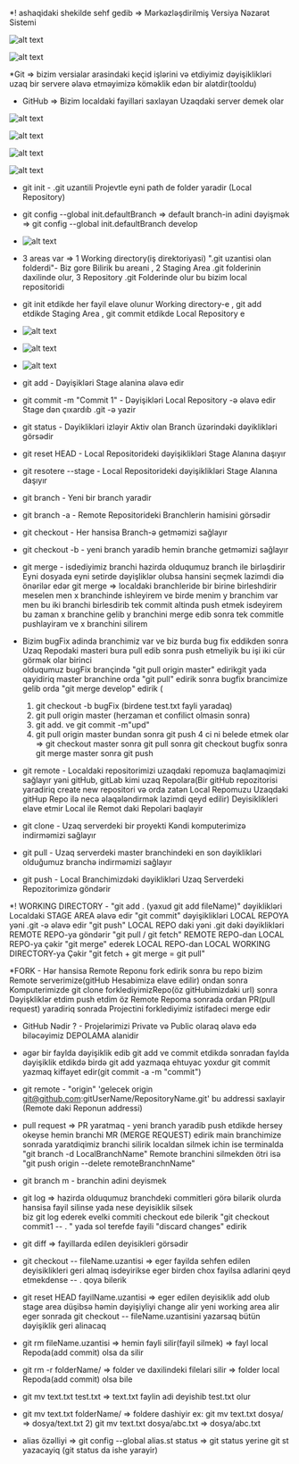 *! ashaqidaki shekilde sehf gedib =>  Mərkəzləşdirilmiş Versiya Nəzarət Sistemi

![alt text](image-5.png)


![alt text](image-6.png)


*Git => bizim versialar arasindaki keçid işlərini və etdiyimiz dəyişiklikləri uzaq bir servere əlavə etməyimizə köməklik edən bir alətdir(tooldu)


* GitHub => Bizim localdaki fayillari saxlayan Uzaqdaki server demek olar

![alt text](image-7.png)

![alt text](image-8.png)

![alt text](image-9.png)

![alt text](image-10.png)

* git init - .git uzantili Projevtle eyni path de folder yaradir (Local Repository)

* git config --global init.defaultBranch <branchName> => default branch-in adini dəyişmək => git config --global init.defaultBranch develop

* ![alt text](image.png)

* 3 areas var => 1 Working directory(iş direktoriyasi) ".git uzantisi olan folderdi"- Biz gore Bilirik  bu areani , 2 Staging Area .git folderinin daxilinde olur, 
  3 Repository .git Folderinde olur bu bizim local repositoridi
* git init etdikde her fayil elave olunur Working directory-e , git add etdikde Staging Area , git commit etdikde Local Repository e

* ![alt text](image-1.png)

* ![alt text](image-4.png)

* ![alt text](image-3.png)

* git add - Dəyişikləri Stage alanina əlavə edir

* git commit -m "Commit 1" - Dəyişikləri Local Repository -ə əlavə edir Stage dən çıxardıb .git -ə yazir 

* git status - Dəyiklikləri izləyir Aktiv olan Branch üzərindəki dəyiklikləri görsədir

* git reset HEAD <File Name> - Local Repositorideki dəyişiklikləri Stage Alanına daşıyır

* git resotere <File Name>  --stage - Local Repositorideki dəyişiklikləri Stage Alanına daşıyır 

* git branch <Branch Name> - Yeni bir branch yaradir

* git branch -a - Remote Repositorideki Branchlerin hamisini görsədir

* git checkout - Her hansisa Branch-ə getməmizi sağlayır

* git checkout -b <Branch Name> - yeni branch yaradib hemin branche getməmizi sağlayır

* git merge - isdediyimiz branchi hazirda olduqumuz branch ile birləşdirir
	      Eyni dosyada eyni setirde dəyişliklər olubsa hansini seçmek lazimdi diə önərilər edər
  git merge => localdaki branchleride bir birine birleshdirir meselen men x branchinde ishleyirem ve birde menim y branchim var men bu iki branchi birlesdirib tek commit altinda push etmek isdeyirem bu zaman x branchine gelib y branchini merge edib sonra tek commitle pushlayiram ve x branchini silirem

* Bizim bugFix adinda branchimiz var ve biz burda bug fix eddikden sonra Uzaq Repodaki masteri bura pull edib sonra push etmeliyik bu işi iki cür görmək olar birinci       
  olduqumuz bugFix brançində "git pull origin master"  edirikgit yada qayidiriq master branchine orda "git pull" edirik sonra bugfix brancimize gelib orda "git merge develop" edirik (
    1) git checkout -b bugFix (birdene test.txt fayli yaradaq)
    2) git pull origin master (herzaman et confilict olmasin sonra)
    3) git add.  ve git commit -m"upd"
    4) git pull origin master      bundan      sonra git push
    4 ci ni belede etmek olar => git checkout master   sonra git pull   sonra   git checkout bugfix   sonra git merge master   sonra git push

* git remote - Localdaki repositorimizi uzaqdaki repomuza baqlamaqimizi sağlayır
               yəni gitHub, gitLab kimi uzaq Repolara(Bir gitHub repozitorisi yaradiriq
               create new repositori və orda zatən Local Repomuzu Uzaqdaki gitHup Repo 
               ilə necə əlaqələndirmək lazimdi qeyd edilir) Deyisiklikleri elave etmir Local ile Remot daki Repolari baqlayir

* git clone - Uzaq serverdeki bir proyekti Kəndi komputerimizə indirməmizi sağlayır

* git pull - Uzaq serverdeki master branchindeki en son dəyiklikləri olduğumuz branchə indirməmizi sağlayır

* git push - Local Branchimizdəki dəyiklikləri Uzaq Serverdeki Repozitorimizə göndərir

*! WORKING DIRECTORY - "git add . (yaxud git add fileName)" dəyiklikləri Localdaki STAGE AREA əlavə edir 
 "git commit" dəyişiklikləri LOCAL REPOYA yəni .git -ə əlavə edir 
 "git push" LOCAL REPO daki yəni .git dəki dəyiklikləri REMOTE REPO-ya göndərir
 "git pull / git fetch" REMOTE REPO-dan LOCAL REPO-ya çəkir 
 "git merge" ederek LOCAL REPO-dan LOCAL WORKING DIRECTORY-ya Çəkir
 "git fetch + git merge = git pull"
 
*FORK - Hər hansisa Remote Reponu fork edirik sonra bu repo bizim Remote serverimize(gitHub Hesabimiza elave edilir) ondan sonra Komputerimizde
        git clone forklediyimizRepo(öz gitHubimizdaki url) sonra Dəyişkliklər etdim push etdim öz Remote Repoma sonrada ordan PR(pull request)
        yaradiriq sonrada Projectini forklediyimiz istifadeci merge edir

* GitHub Nədir ? - Projelərimizi Private və Public olaraq əlavə edə biləcəyimiz DEPOLAMA alanidir

* əgər bir faylda dəyişiklik edib git add ve commit etdikdə sonradan faylda dəyişiklik etdikdə birdə git add yazmaqa ehtuyac yoxdur 
  git commit yazmaq kiffayet edir(git commit -a -m "commit")

* git remote - "origin" 'gelecek origin git@github.com:gitUserName/RepositoryName.git' bu addressi saxlayir (Remote daki Reponun addressi)

* pull request => PR yaratmaq - yeni branch yaradib push etdikde hersey okeyse hemin branchi MR (MERGE REQUEST) edirik main branchimize sonrada yaratdiqimiz branchi silirik
  localdan silmek ichin ise terminalda   "git branch -d LocalBranchName"   Remote branchini silmekden ötri isə  "git push origin --delete remoteBranchnName"

* git branch m <old branch name> <new branch name> - branchin adini deyismek

* git log => hazirda olduqumuz branchdeki commitleri görə bilərik olurda hansisa fayil silinse yada nese deyisiklik silsek  
  biz git log ederek evelki commiti checkout ede bilerik "git checkout commit1 -- . " yada sol terefde fayili "discard changes" edirik 

* git diff => fayillarda edilen deyisikleri görsədir 

* git checkout -- fileName.uzantisi => eger fayilda sehfen edilen deyisiklikleri geri almaq isdeyirikse eger birden chox fayilsa adlarini qeyd etmekdense -- . qoya bilerik

* git reset HEAD fayilName.uzantisi => eger edilen deyisiklik add olub stage area düşibsə həmin dəyişiyliyi change alir yeni working area alir
  eger sonrada git checkout -- fileName.uzantisini yazarsaq bütün dəyişiklik geri alinacaq 

* git rm fileName.uzantisi => hemin fayli silir(fayil silmek) => fayl local Repoda(add commit) olsa da silir 

* git rm -r folderName/ => folder ve daxilindeki filelari silir  => folder local Repoda(add commit) olsa bile 

* git mv text.txt test.txt => text.txt faylin adi deyishib test.txt olur

* git mv text.txt folderName/ => foldere dashiyir ex: git mv text.txt dosya/ => dosya/text.txt  2) git mv text.txt dosya/abc.txt => dosya/abc.txt

* alias özəlliyi => git config --global alias.st status => git status yerine git st yazacayiq (git status da ishe yarayir)